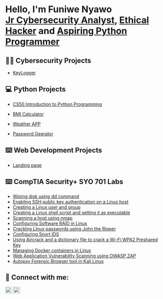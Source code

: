 <h1>Hello, I'm Funiwe Nyawo <br/><a href="https://github.com/funiie">Jr Cybersecurity Analyst</a>, <a href="https://github.com/funiie">Ethical Hacker</a> and <a href="https://www.linkedin.com/in/funiwe-nyawo/">Aspiring Python Programmer</a> </h1>

<h2>👨‍💻 Cybersecurity Projects </h2>

  - [KeyLogger](https://github.com)

<h2>💻 Python Projects </h2>

  - [CS50 Introduction to Python Programming](https://github.com/funiie/CS50P-Solutions)
    
  - [BMI Calculator](https://github.com)

  - [Weather APP](https://github.com)

  - [Password Geerator](https://github.com)

<h2>⌨️ Web Development Projects </h2>

  - [Landing page](https://github.com)

<h2>⌨️ CompTIA Security+ SYO 701 Labs </h2>

  - [Wiping disk using dd command](https://github.com)
  - [Enabling SSH public key authentication on a Linux host](https://github.com)
  - [Creating a Linux user and group](https://github.com)
  - [Creating a Linux shell script and setting it as executable](https://github.com)
  - [Scanning a host using nmap](https://github.com)
  - [Configuring Software RAID in Linux](https://github.com)
  - [Cracking Linux passwords using John the Ripper](https://github.com)
  - [Configuring Snort IDS](https://github.com)
  - [Using Aircrack and a dictionary file to crack a Wi-Fi WPA2 Preshared Key](https://github.com)
  - [Managing Docker containers in Linux](https://github.com)
  - [Web Application Vulnerability Scanning using OWASP ZAP](https://github.com)
  - [Autopsy Forensic Browser tool in Kali Linux](https://github.com)

<h2> 🤳 Connect with me:</h2>
<img align="left" alt="Funiwe | LinkedIn" width="22px" src="https://cdn.jsdelivr.net/npm/simple-icons@v3/icons/linkedin.svg" />
<img align="left" alt="Funiwe | Instagram" width="22px" src="https://cdn.jsdelivr.net/npm/simple-icons@v3/icons/instagram.svg" />

[instagram]: https://www.instagram.com/funiwenyawo/
[linkedin]: https://linkedin.com/in/funiwe-nyawo

